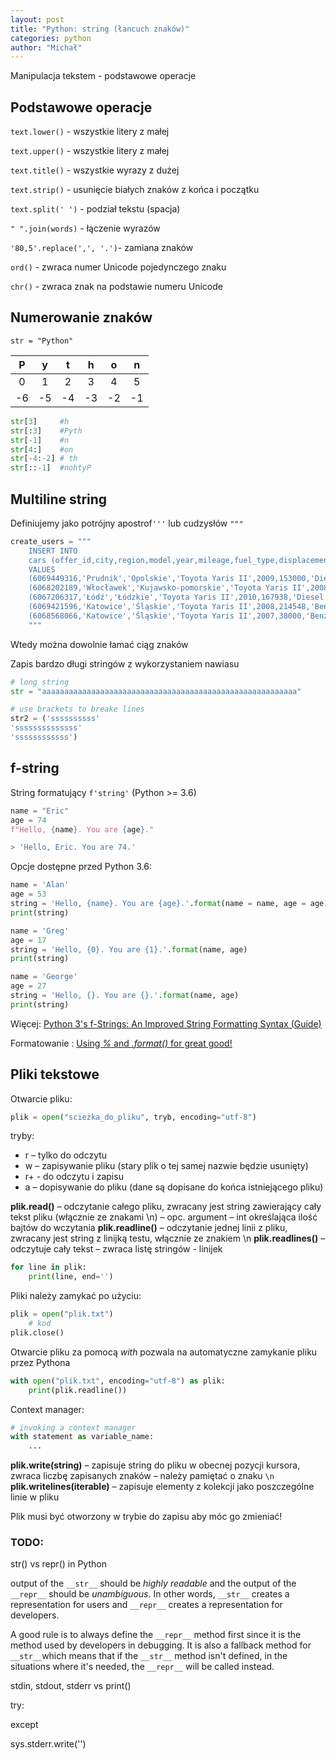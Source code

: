 ```yaml
---
layout: post
title: "Python: string (łancuch znaków)"
categories: python
author: "Michał"
---
```


Manipulacja tekstem - podstawowe operacje

## Podstawowe operacje

`text.lower()` - wszystkie litery z małej

`text.upper()` - wszystkie litery z małej

`text.title()` - wszystkie wyrazy z dużej

`text.strip()` - usunięcie białych znaków z końca i początku

`text.split(' ')` - podział tekstu (spacja)

`" ".join(words)` - łączenie wyrazów

`'80,5'.replace(',', '.')`- zamiana znaków

`ord()` - zwraca numer Unicode pojedynczego znaku

`chr()` - zwraca znak na podstawie numeru Unicode



## Numerowanie znaków

`str = "Python"`

|  P   |  y   |  t   |  h   |  o   |  n   |
| :--: | :--: | :--: | :--: | :--: | :--: |
|  0   |  1   |  2   |  3   |  4   |  5   |
|  -6  |  -5  |  -4  |  -3  |  -2  |  -1  |

```python
str[3]     #h
str[:3]    #Pyth
str[-1]    #n
str[4:]    #on
str[-4:-2] # th
str[::-1]  #nohtyP
```



## Multiline string

Definiujemy jako potrójny apostrof`'''` lub cudzysłów `"""` 

```python
create_users = """
    INSERT INTO
    cars (offer_id,city,region,model,year,mileage,fuel_type,displacement,price,currency,pub_date,duration,end_price)
    VALUES
    (6069449316,'Prudnik','Opolskie','Toyota Yaris II',2009,153000,'Diesel',-1,12999,'PLN','2019-12-31',7,12999),
    (6068202189,'Włocławek','Kujawsko-pomorskie','Toyota Yaris II',2008,110000,'Benzyna',1298,17600,'PLN','2019-12-31',21,16900),
    (6067206317,'Łódź','Łódzkie','Toyota Yaris II',2010,167938,'Diesel',1364,13999,'PLN','2019-12-31',31,13900),
    (6069421596,'Katowice','Śląskie','Toyota Yaris II',2008,214548,'Benzyna+LPG',1298,12000,'PLN','2019-12-31',31,12000),
    (6068568066,'Katowice','Śląskie','Toyota Yaris II',2007,38000,'Benzyna',1298,19300,'PLN','2019-12-31',12,18500);
    """
```

Wtedy można dowolnie łamać ciąg znaków

Zapis bardzo długi stringów z wykorzystaniem nawiasu

```python
# long string
str = "aaaaaaaaaaaaaaaaaaaaaaaaaaaaaaaaaaaaaaaaaaaaaaaaaaaaaaaaa"

# use brackets to breake lines
str2 = ('ssssssssss'
'ssssssssssssss'
'ssssssssssss')
```


## f-string

String formatujący `f'string'` (Python >= 3.6)

```python
name = "Eric"
age = 74
f"Hello, {name}. You are {age}."

> 'Hello, Eric. You are 74.'
```

Opcje dostępne przed Python 3.6:

```python
name = 'Alan'
age = 53
string = 'Hello, {name}. You are {age}.'.format(name = name, age = age)
print(string)

name = 'Greg'
age = 17
string = 'Hello, {0}. You are {1}.'.format(name, age)
print(string)

name = 'George'
age = 27
string = 'Hello, {}. You are {}.'.format(name, age)
print(string)
```

Więcej: [Python 3's f-Strings: An Improved String Formatting Syntax (Guide)](https://realpython.com/python-f-strings/)

Formatowanie : [Using *%* and *.format()* for great good!](https://pyformat.info/)

## Pliki tekstowe

Otwarcie pliku:

```python
plik = open("scieżka_do_pliku", tryb, encoding="utf-8")
```

tryby:

* r – tylko do odczytu
* w – zapisywanie pliku (stary plik o tej samej nazwie będzie usunięty)
* r+ - do odczytu i zapisu
* a – dopisywanie do pliku (dane są dopisane do końca istniejącego pliku)



**plik.read()** – odczytanie całego pliku, zwracany jest string zawierający cały tekst pliku (włącznie ze
znakami \n) – opc. argument – int określająca ilość bajtów do wczytania
**plik.readline()** – odczytanie jednej linii z pliku, zwracany jest string z linijką testu, włącznie ze znakiem \n
**plik.readlines()** – odczytuje cały tekst – zwraca listę stringów - linijek

```python
for line in plik:
	print(line, end='')
```

Pliki należy zamykać po użyciu:

```python
plik = open("plik.txt")
	# kod
plik.close()
```

Otwarcie pliku za pomocą *with* pozwala na automatyczne zamykanie pliku przez Pythona

```python
with open("plik.txt", encoding="utf-8") as plik:
	print(plik.readline())
```

Context manager:

```python
# invoking a context manager
with statement as variable_name:
    ...
```



**plik.write(string)** – zapisuje string do pliku w obecnej pozycji kursora, zwraca liczbę zapisanych znaków – należy pamiętać o znaku `\n`
**plik.writelines(iterable)** – zapisuje elementy z kolekcji jako poszczególne linie w pliku

Plik musi być otworzony w trybie do zapisu aby móc go zmieniać!



### TODO:

str() vs repr() in Python

output of the `__str__` should be *highly readable* and the output of the `__repr__` should be *unambiguous*. In other words, `__str__` creates a representation for users and `__repr__` creates a representation for developers.

A good rule is to always define the `__repr__` method first since it is the method used by developers in debugging. It is also a fallback method for `__str__`which means that if the `__str__` method isn't defined, in the situations where it's needed, the `__repr__` will be called instead.



stdin, stdout, stderr vs print()



try:

except

sys.stderr.write('')